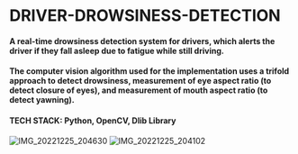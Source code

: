 # DRIVER-DROWSINESS-DETECTION
#### A real-time drowsiness detection system for drivers, which alerts the driver if they fall asleep due to fatigue while still driving.
#### The computer vision algorithm used for the implementation uses a trifold approach to detect drowsiness, measurement of eye aspect ratio (to detect closure of eyes), and measurement of mouth aspect ratio (to detect yawning).
#### TECH STACK: Python, OpenCV, Dlib Library
![IMG_20221225_204630](https://user-images.githubusercontent.com/77573875/209473476-3927ba69-27ff-4719-8a46-dcdce751a291.jpg)
![IMG_20221225_204102](https://user-images.githubusercontent.com/77573875/209473340-eaadeb59-19ff-4315-8daf-d2eba4282015.jpg)
